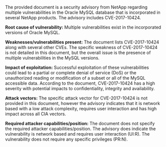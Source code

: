 The provided document is a security advisory from NetApp regarding multiple vulnerabilities in the Oracle MySQL database that is incorporated in several NetApp products. The advisory includes CVE-2017-10424.

**Root cause of vulnerability:**
Multiple vulnerabilities exist in the incorporated versions of Oracle MySQL.

**Weaknesses/vulnerabilities present:**
The document lists CVE-2017-10424 along with several other CVEs. The specific weakness of CVE-2017-10424 is not detailed in this document, but the overall issue is the presence of multiple vulnerabilities in the MySQL versions.

**Impact of exploitation:**
Successful exploitation of these vulnerabilities could lead to a partial or complete denial of service (DoS) or the unauthorized reading or modification of a subset or all of the MySQL accessible data.  According to the document, CVE-2017-10424 has a high severity with potential impacts to confidentiality, integrity and availability.

**Attack vectors:**
The specific attack vector for CVE-2017-10424 is not provided in this document, however the advisory indicates that it is network based with a low attack complexity, requires user interaction and has high impact across all CIA vectors.

**Required attacker capabilities/position:**
The document does not specify the required attacker capabilities/position. The advisory does indicate the vulnerability is network based and requires user interaction (UI:R). The vulnerability does not require any specific privileges (PR:N).